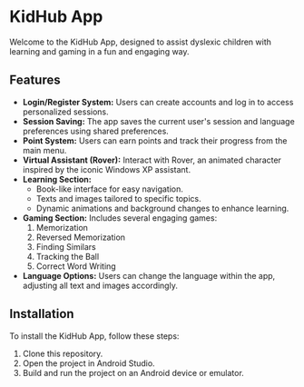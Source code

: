 # KidHub App

Welcome to the KidHub App, designed to assist dyslexic children with learning and gaming in a fun and engaging way.

## Features

- **Login/Register System:** Users can create accounts and log in to access personalized sessions.
- **Session Saving:** The app saves the current user's session and language preferences using shared preferences.
- **Point System:** Users can earn points and track their progress from the main menu.
- **Virtual Assistant (Rover):** Interact with Rover, an animated character inspired by the iconic Windows XP assistant.
- **Learning Section:**
  - Book-like interface for easy navigation.
  - Texts and images tailored to specific topics.
  - Dynamic animations and background changes to enhance learning.
- **Gaming Section:** Includes several engaging games:
  1. Memorization
  2. Reversed Memorization
  3. Finding Similars
  4. Tracking the Ball
  5. Correct Word Writing
- **Language Options:** Users can change the language within the app, adjusting all text and images accordingly.

## Installation

To install the KidHub App, follow these steps:

1. Clone this repository.
2. Open the project in Android Studio.
3. Build and run the project on an Android device or emulator.
